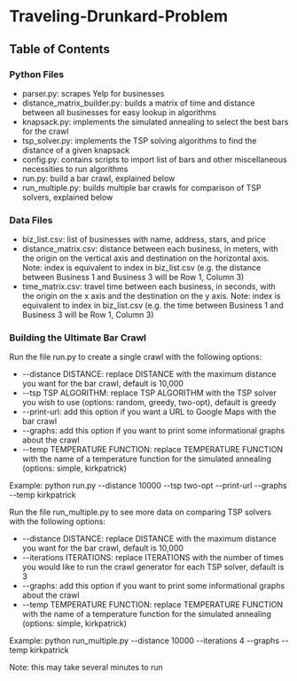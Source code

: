 # Traveling-Drunkard-Problem

## Table of Contents

### Python Files
- parser.py: scrapes Yelp for businesses
- distance_matrix_builder.py: builds a matrix of time and distance between all businesses for easy lookup in algorithms
- knapsack.py: implements the simulated annealing to select the best bars for the crawl
- tsp_solver.py: implements the TSP solving algorithms to find the distance of a given knapsack
- config.py: contains scripts to import list of bars and other miscellaneous necessities to run algorithms
- run.py: build a bar crawl, explained below
- run_multiple.py: builds multiple bar crawls for comparison of TSP solvers, explained below

### Data Files
- biz_list.csv: list of businesses with name, address, stars, and price
- distance_matrix.csv: distance between each business, in meters, with the origin on the vertical axis and destination on the horizontal axis. Note: index is equivalent to index in biz_list.csv (e.g. the distance between Business 1 and Business 3 will be Row 1, Column 3)
- time_matrix.csv: travel time between each business, in seconds, with the origin on the x axis and the destination on the y axis. Note: index is equivalent to index in biz_list.csv (e.g. the time between Business 1 and Business 3 will be Row 1, Column 3)

### Building the Ultimate Bar Crawl
Run the file run.py to create a single crawl with the following options:
- --distance DISTANCE: replace DISTANCE with the maximum distance you want for the bar crawl, default is 10,000
- --tsp TSP ALGORITHM: replace TSP ALGORITHM with the TSP solver you wish to use (options: random, greedy, two-opt), default is greedy
- --print-url: add this option if you want a URL to Google Maps with the bar crawl
- --graphs: add this option if you want to print some informational graphs about the crawl
- --temp TEMPERATURE FUNCTION: replace TEMPERATURE FUNCTION with the name of a temperature function for the simulated annealing (options: simple, kirkpatrick)

Example: python run.py --distance 10000 --tsp two-opt --print-url --graphs --temp kirkpatrick

Run the file run_multiple.py to see more data on comparing TSP solvers with the following options:
- --distance DISTANCE: replace DISTANCE with the maximum distance you want for the bar crawl, default is 10,000
- --iterations ITERATIONS: replace ITERATIONS with the number of times you would like to run the crawl generator for each TSP solver, default is 3
- --graphs: add this option if you want to print some informational graphs about the crawl
- --temp TEMPERATURE FUNCTION: replace TEMPERATURE FUNCTION with the name of a temperature function for the simulated annealing (options: simple, kirkpatrick)

Example: python run_multiple.py --distance 10000 --iterations 4 --graphs --temp kirkpatrick

Note: this may take several minutes to run
